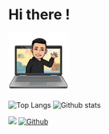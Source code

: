 # Hi there !

<img src="profile.png" width="120" height="120">

![Top Langs](https://github-readme-stats.vercel.app/api/top-langs/?username=sumansta&theme=gotham) ![Github stats](https://github-readme-stats.vercel.app/api?username=sumansta&theme=gotham)

![](https://visitor-badge.laobi.icu/badge?page_id=sumansta.sumansta) [![Github](https://img.shields.io/github/followers/sumansta?label=Follow&style=social)](https://github.com/sumansta)
